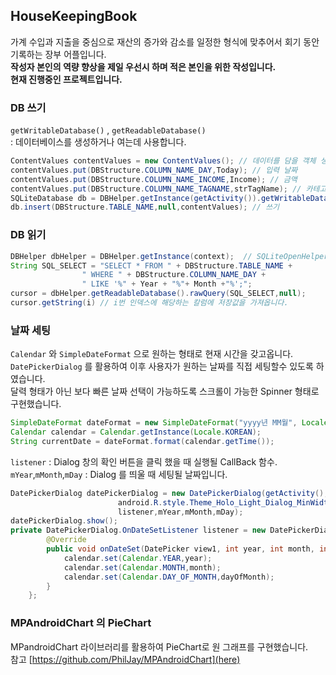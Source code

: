 ## HouseKeepingBook  
가계 수입과 지출을 중심으로 재산의 증가와 감소를 일정한 형식에 맞추어서 회기 동안 기록하는 장부 어플입니다.  
**작성자 본인의 역량 향상을 제일 우선시 하며 적은 본인을 위한 작성입니다.**  
**현재 진행중인 프로젝트입니다.**  
### DB 쓰기
`getWritableDatabase()` , `getReadableDatabase()`  
 : 데이터베이스를 생성하거나 여는데 사용합니다.
```java
ContentValues contentValues = new ContentValues(); // 데이터를 담을 객체 생성
contentValues.put(DBStructure.COLUMN_NAME_DAY,Today); // 입력 날짜
contentValues.put(DBStructure.COLUMN_NAME_INCOME,Income); // 금액
contentValues.put(DBStructure.COLUMN_NAME_TAGNAME,strTagName); // 카테고리
SQLiteDatabase db = DBHelper.getInstance(getActivity()).getWritableDatabase();
db.insert(DBStructure.TABLE_NAME,null,contentValues); // 쓰기
```  
### DB 읽기  
```java
DBHelper dbHelper = DBHelper.getInstance(context);  // SQLiteOpenHelper
String SQL_SELECT = "SELECT * FROM " + DBStructure.TABLE_NAME +
                " WHERE " + DBStructure.COLUMN_NAME_DAY +
                " LIKE '%" + Year + "%"+ Month +"%';";
cursor = dbHelper.getReadableDatabase().rawQuery(SQL_SELECT,null);
cursor.getString(i) // i번 인덱스에 해당하는 칼럼에 저장값을 가져옵니다.
```
### 날짜 세팅  
`Calendar` 와 `SimpleDateFormat` 으로 원하는 형태로 현재 시간을 갖고옵니다.  
`DatePickerDialog` 를 활용하여 이후 사용자가 원하는 날짜를 직접 세팅할수 있도록 하였습니다.  
달력 형태가 아닌 보다 빠른 날짜 선택이 가능하도록 스크롤이 가능한 Spinner 형태로 구현했습니다.
```java
SimpleDateFormat dateFormat = new SimpleDateFormat("yyyy년 MM월", Locale.KOREAN);
Calendar calendar = Calendar.getInstance(Locale.KOREAN);
String currentDate = dateFormat.format(calendar.getTime());
```
`listener` : Dialog 창의 확인 버튼을 클릭 했을 때 실행될 CallBack 함수.   
`mYear`,`mMonth`,`mDay` : Dialog 를 띄울 때 세팅될 날짜입니다.  
```java
DatePickerDialog datePickerDialog = new DatePickerDialog(getActivity(),
                        android.R.style.Theme_Holo_Light_Dialog_MinWidth,
                        listener,mYear,mMonth,mDay);
datePickerDialog.show();
private DatePickerDialog.OnDateSetListener listener = new DatePickerDialog.OnDateSetListener() {
        @Override
        public void onDateSet(DatePicker view1, int year, int month, int dayOfMonth) {
            calendar.set(Calendar.YEAR,year);
            calendar.set(Calendar.MONTH,month);
            calendar.set(Calendar.DAY_OF_MONTH,dayOfMonth);
        }
    };
```
### MPAndroidChart 의 PieChart  
MPandroidChart 라이브러리를 활용하여 PieChart로 원 그래프를 구현했습니다.  
참고 [https://github.com/PhilJay/MPAndroidChart](here)  
